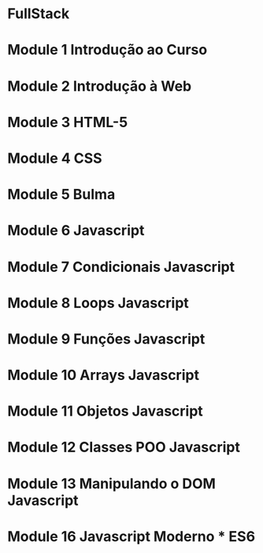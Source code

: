 # FullStack
# Module 1 Introdução ao Curso
# Module 2 Introdução à Web
# Module 3 HTML-5
# Module 4 CSS
# Module 5 Bulma
# Module 6 Javascript
# Module 7 Condicionais Javascript
# Module 8 Loops Javascript
# Module 9 Funções Javascript
# Module 10 Arrays Javascript
# Module 11 Objetos Javascript
# Module 12 Classes POO Javascript
# Module 13 Manipulando o DOM Javascript
# Module 16 Javascript Moderno * ES6